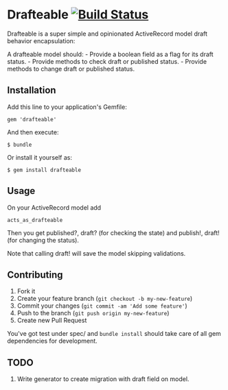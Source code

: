 # Drafteable [![Build Status](https://travis-ci.org/littlemove/drafteable.png)](https://travis-ci.org/littlemove/drafteable)

Drafteable is a super simple and opinionated ActiveRecord model draft
behavior encapsulation:

A drafteable model should:
    - Provide a boolean field as a flag for its draft status.
    - Provide methods to check draft or published status.
    - Provide methods to change draft or published status.

## Installation

Add this line to your application's Gemfile:

    gem 'drafteable'

And then execute:

    $ bundle

Or install it yourself as:

    $ gem install drafteable

## Usage

On your ActiveRecord model add

    acts_as_drafteable

Then you get published?, draft? (for checking the state) and publish!,
draft! (for changing the status).

Note that calling draft! will save the model skipping validations.

## Contributing

1. Fork it
2. Create your feature branch (`git checkout -b my-new-feature`)
3. Commit your changes (`git commit -am 'Add some feature'`)
4. Push to the branch (`git push origin my-new-feature`)
5. Create new Pull Request

You've got test under spec/ and `bundle install` should take care of
all gem dependencies for development.

## TODO

1. Write generator to create migration with draft field on model.
